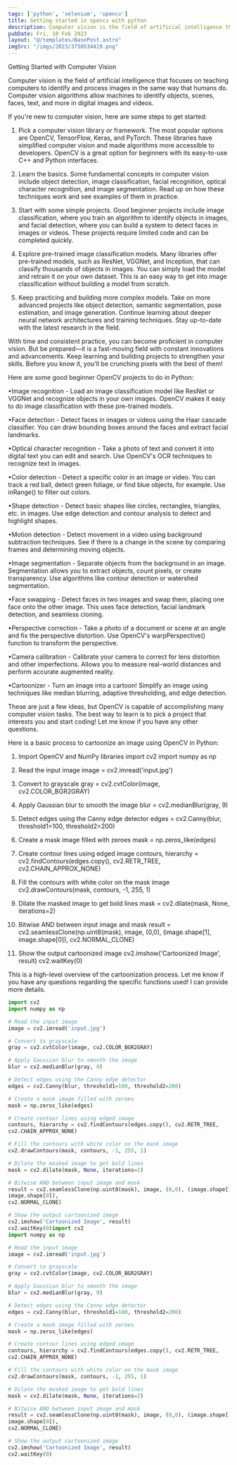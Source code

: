 ```yaml
---
tags: ['python', 'selenium', 'opencv']
title: Getting started in opencv with python
description: Computer vision is the field of artificial intelligence that focuses on teaching computers to identify and process images in the same way that humans do. Computer vision algorithms allow machines to identify objects, scenes, faces, text, and more in digital images and videos. 
pubDate: Fri, 10 Feb 2023
layout: "@/templates/BasePost.astro"
imgSrc: "/imgs/2023/3750534419.png"
---
```


Getting Started with Computer Vision

Computer vision is the field of artificial intelligence that focuses on teaching computers to identify and process images in the same way that humans do. Computer vision algorithms allow machines to identify objects, scenes, faces, text, and more in digital images and videos. 

If you're new to computer vision, here are some steps to get started:

1. Pick a computer vision library or framework. The most popular options are OpenCV, TensorFlow, Keras, and PyTorch. These libraries have simplified computer vision and made algorithms more accessible to developers. OpenCV is a great option for beginners with its easy-to-use C++ and Python interfaces. 

2. Learn the basics. Some fundamental concepts in computer vision include object detection, image classification, facial recognition, optical character recognition, and image segmentation. Read up on how these techniques work and see examples of them in practice. 

3. Start with some simple projects. Good beginner projects include image classification, where you train an algorithm to identify objects in images, and facial detection, where you can build a system to detect faces in images or videos. These projects require limited code and can be completed quickly. 

4. Explore pre-trained image classification models. Many libraries offer pre-trained models, such as ResNet, VGGNet, and Inception, that can classify thousands of objects in images. You can simply load the model and retrain it on your own dataset. This is an easy way to get into image classification without building a model from scratch.

5. Keep practicing and building more complex models. Take on more advanced projects like object detection, semantic segmentation, pose estimation, and image generation. Continue learning about deeper neural network architectures and training techniques. Stay up-to-date with the latest research in the field. 

With time and consistent practice, you can become proficient in computer vision. But be prepared—it is a fast-moving field with constant innovations and advancements. Keep learning and building projects to strengthen your skills. Before you know it, you'll be crunching pixels with the best of them!

Here are some good beginner OpenCV projects to do in Python:

•Image recognition - Load an image classification model like ResNet or VGGNet and recognize objects in your own images. OpenCV makes it easy to do image classification with these pre-trained models.

•Face detection - Detect faces in images or videos using the Haar cascade classifier. You can draw bounding boxes around the faces and extract facial landmarks. 

•Optical character recognition - Take a photo of text and convert it into digital text you can edit and search. Use OpenCV's OCR techniques to recognize text in images.

•Color detection - Detect a specific color in an image or video. You can track a red ball, detect green foliage, or find blue objects, for example. Use inRange() to filter out colors.

•Shape detection - Detect basic shapes like circles, rectangles, triangles, etc. in images. Use edge detection and contour analysis to detect and highlight shapes. 

•Motion detection - Detect movement in a video using background subtraction techniques. See if there is a change in the scene by comparing frames and determining moving objects.

•Image segmentation - Separate objects from the background in an image. Segmentation allows you to extract objects, count pixels, or create transparency. Use algorithms like contour detection or watershed segmentation.

•Face swapping - Detect faces in two images and swap them, placing one face onto the other image. This uses face detection, facial landmark detection, and seamless cloning.

•Perspective correction - Take a photo of a document or scene at an angle and fix the perspective distortion. Use OpenCV's warpPerspective() function to transform the perspective.

•Camera calibration - Calibrate your camera to correct for lens distortion and other imperfections. Allows you to measure real-world distances and perform accurate augmented reality.

•Cartoonizer - Turn an image into a cartoon! Simplify an image using techniques like median blurring, adaptive thresholding, and edge detection.

These are just a few ideas, but OpenCV is capable of accomplishing many computer vision tasks. The best way to learn is to pick a project that interests you and start coding! Let me know if you have any other questions.


Here is a basic process to cartoonize an image using OpenCV in Python:

1. Import OpenCV and NumPy libraries 
import cv2 
import numpy as np 

2. Read the input image 
image = cv2.imread('input.jpg') 

3. Convert to grayscale 
gray = cv2.cvtColor(image, cv2.COLOR_BGR2GRAY) 

4. Apply Gaussian blur to smooth the image 
blur = cv2.medianBlur(gray, 9)

5. Detect edges using the Canny edge detector 
edges = cv2.Canny(blur, threshold1=100, threshold2=200) 

6. Create a mask image filled with zeroes 
mask = np.zeros_like(edges)

7. Create contour lines using edged image 
contours, hierarchy = cv2.findContours(edges.copy(), cv2.RETR_TREE, 
                                       cv2.CHAIN_APPROX_NONE) 

8. Fill the contours with white color on the mask image 
cv2.drawContours(mask, contours, -1, 255, 1)

9. Dilate the masked image to get bold lines 
mask = cv2.dilate(mask, None, iterations=2) 

10. Bitwise AND between input image and mask 
result = cv2.seamlessClone(np.uint8(mask), image, (0,0), (image.shape[1], 
                                                    image.shape[0]), 
                                                    cv2.NORMAL_CLONE) 

11. Show the output cartoonized image 
cv2.imshow('Cartoonized Image', result) 
cv2.waitKey(0) 

This is a high-level overview of the cartoonization process. Let me know if you have any questions regarding the specific functions used! I can provide more details.


```python
import cv2
import numpy as np

# Read the input image
image = cv2.imread('input.jpg')

# Convert to grayscale
gray = cv2.cvtColor(image, cv2.COLOR_BGR2GRAY)

# Apply Gaussian blur to smooth the image
blur = cv2.medianBlur(gray, 9)

# Detect edges using the Canny edge detector
edges = cv2.Canny(blur, threshold1=100, threshold2=200)

# Create a mask image filled with zeroes
mask = np.zeros_like(edges)

# Create contour lines using edged image
contours, hierarchy = cv2.findContours(edges.copy(), cv2.RETR_TREE,
cv2.CHAIN_APPROX_NONE)

# Fill the contours with white color on the mask image
cv2.drawContours(mask, contours, -1, 255, 1)

# Dilate the masked image to get bold lines
mask = cv2.dilate(mask, None, iterations=2)

# Bitwise AND between input image and mask
result = cv2.seamlessClone(np.uint8(mask), image, (0,0), (image.shape[1],
image.shape[0]),
cv2.NORMAL_CLONE)

# Show the output cartoonized image
cv2.imshow('Cartoonized Image', result)
cv2.waitKey(0)import cv2
import numpy as np

# Read the input image
image = cv2.imread('input.jpg')

# Convert to grayscale
gray = cv2.cvtColor(image, cv2.COLOR_BGR2GRAY)

# Apply Gaussian blur to smooth the image
blur = cv2.medianBlur(gray, 9)

# Detect edges using the Canny edge detector
edges = cv2.Canny(blur, threshold1=100, threshold2=200)

# Create a mask image filled with zeroes
mask = np.zeros_like(edges)

# Create contour lines using edged image
contours, hierarchy = cv2.findContours(edges.copy(), cv2.RETR_TREE,
cv2.CHAIN_APPROX_NONE)

# Fill the contours with white color on the mask image
cv2.drawContours(mask, contours, -1, 255, 1)

# Dilate the masked image to get bold lines
mask = cv2.dilate(mask, None, iterations=2)

# Bitwise AND between input image and mask
result = cv2.seamlessClone(np.uint8(mask), image, (0,0), (image.shape[1],
image.shape[0]),
cv2.NORMAL_CLONE)

# Show the output cartoonized image
cv2.imshow('Cartoonized Image', result)
cv2.waitKey(0)
```